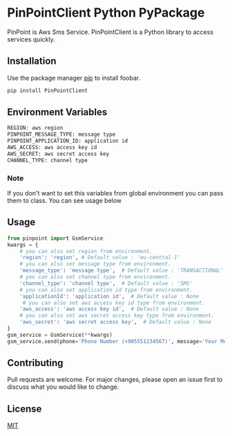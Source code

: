 # PinPointClient Python PyPackage

PinPoint is Aws Sms Service. PinPointClient is a Python library to access services quickly.

## Installation

Use the package manager [pip](https://pip.pypa.io/en/stable/) to install foobar.

```bash
pip install PinPointClient
```
## Environment Variables

```bash
REGION: aws region
PINPOINT_MESSAGE_TYPE: message type
PINPOINT_APPLICATION_ID: application id
AWS_ACCESS: aws access key id
AWS_SECRET: aws secret access key
CHANNEL_TYPE: channel type
```
### Note
If you don't want to set this variables from global environment you can pass them to class.
You can see usage below
## Usage

```python
from pinpoint import GsmService
kwargs = {
    # you can also set region from environment.
    'region': 'region', # Default value : 'eu-central-1'
    # you can also set message type from environment.
    'message_type': 'message type',  # Default value : 'TRANSACTIONAL'
    # you can also set channel type from environment.
    'channel_type': 'channel type',  # Default value : 'SMS' 
    # you can also set application id type from environment.
    'applicationId': 'application id',  # Default value : None
     # you can also set aws access key id type from environment.
    'aws_access': 'aws access key id',  # Default value : None
    # you can also set aws secret access key type from environment.
    'aws_secret': 'aws secret access key',  # Default value : None
}
gsm_service = GsmService(**kwargs)
gsm_service.send(phone='Phone Number (+905551234567)', message='Your Message')
```

## Contributing

Pull requests are welcome. For major changes, please open an issue first to discuss what you would like to change.

## License

[MIT](https://choosealicense.com/licenses/mit/)
